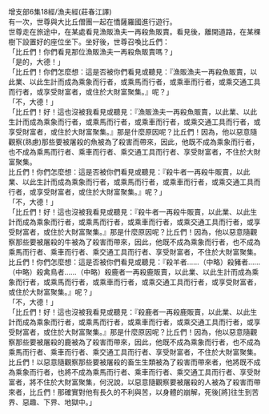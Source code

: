增支部6集18經/漁夫經(莊春江譯)  
有一次，世尊與大比丘僧團一起在憍薩羅國進行遊行。  
世尊走在旅途中，在某處看見漁販漁夫一再殺魚販賣。看見後，離開道路，在某棵樹下設置好的座位坐下。坐好後，世尊召喚比丘們：  
「比丘們！你們看見那位漁販漁夫一再殺魚販賣嗎？」  
「是的，大德！」  
「比丘們！你們怎麼想：這是否被你們看見或聽見：『漁販漁夫一再殺魚販賣，以此業、以此生計而成為乘象而行者，或乘馬而行者，或乘車而行者，或乘交通工具而行者，或享受財富者，或住於大財富聚集。』呢？」  
「不，大德！」  
「比丘們！好！這也沒被我看見或聽見：『漁販漁夫一再殺魚販賣，以此業、以此生計而成為乘象而行者，或乘馬而行者，或乘車而行者，或乘交通工具而行者，或享受財富者，或住於大財富聚集。』那是什麼原因呢？比丘們！因為，他以惡意隨觀察(熟慮)那些要被屠殺的魚被為了殺害而帶來，因此，他既不成為乘象而行者，也不成為乘馬而行者、乘車而行者、乘交通工具而行者、享受財富者，不住於大財富聚集。  
比丘們！你們怎麼想：這是否被你們看見或聽見：『殺牛者一再殺牛販賣，以此業、以此生計而成為乘象而行者，或乘馬而行者，或乘車而行者，或乘交通工具而行者，或享受財富者，或住於大財富聚集。』呢？」  
「不，大德！」  
「比丘們！好！這也沒被我看見或聽見：『殺牛者一再殺牛販賣，以此業、以此生計而成為乘象而行者，或乘馬而行者，或乘車而行者，或乘交通工具而行者，或享受財富者，或住於大財富聚集。』那是什麼原因呢？比丘們！因為，他以惡意隨觀察那些要被屠殺的牛被為了殺害而帶來，因此，他既不成為乘象而行者，也不成為乘馬而行者、乘車而行者、乘交通工具而行者、享受財富者，不住於大財富聚集。  
比丘們！你們怎麼想：這是否被你們看見或聽見：『殺羊者……（中略）殺豬者……（中略）殺禽鳥者……（中略）殺鹿者一再殺鹿販賣，以此業、以此生計而成為乘象而行者，或乘馬而行者，或乘車而行者，或乘交通工具而行者，或享受財富者，或住於大財富聚集。』呢？」  
「不，大德！」  
「比丘們！好！這也沒被我看見或聽見：『殺鹿者一再殺鹿販賣，以此業、以此生計而成為乘象而行者，或乘馬而行者，或乘車而行者，或乘交通工具而行者，或享受財富者，或住於大財富聚集。』那是什麼原因呢？比丘們！因為，他以惡意隨觀察那些要被屠殺的鹿被為了殺害而帶來，因此，他既不成為乘象而行者，也不成為乘馬而行者、乘車而行者、乘交通工具而行者、享受財富者，不住於大財富聚集。比丘們！以惡意隨觀察那些要被屠殺的畜生生類被為了殺害而帶來者，他將既不成為乘象而行者，也將不成為乘馬而行者、乘車而行者、乘交通工具而行者、享受財富者，將不住於大財富聚集，何況說，以惡意隨觀察要被屠殺的人被為了殺害而帶來者，比丘們！那確實對他有長久的不利與苦，以身體的崩解，死後[將]往生到苦界、惡趣、下界、地獄中。」  
  
  
